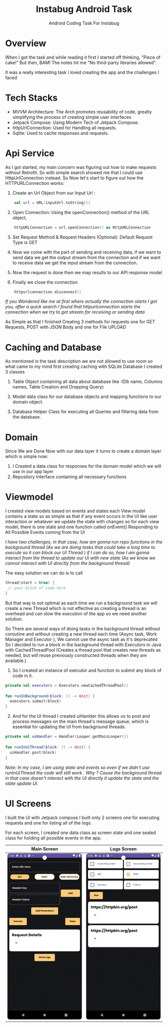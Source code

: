 <h1 align="center">Instabug Android Task</h1>

<p align="center">
Android Coding Task For Instabug



# Overview

When I got the task and while reading it first I started off thinking, "Piece of cake!" But then, BAM! The notes hit me "No third-party libraries allowed". 

It was a really interesting task i loved creating the app and the challenges I faced 

# Tech Stacks

- MVVM Architecture: The Arch promotes reusability of code, greatly simplifying the process of creating simple user interfaces
- Jetpack Compose: Using Modern Tech of Jetpack Compose.
- httpUrlConnection: Used for Handling all requests.
- Sqlite: Used to cache responses and requests.


# Api Service 

As I got started, my main concern was figuring out how to make requests without Retrofit. So with simple search showed me that I could use HttpUrlConnection instead.
So Now let's start to figure out how the HTTPURLConnection works: 

1. Create an Url Object from our Input Url : 
```kotlin
    val url = URL(inputUrl.toString())
```
2. Open Connection: Using the openConnection() method of the URL object, 
```kotlin
    httpURLConnection = url.openConnection() as HttpURLConnection
```
3. Set Request Method & Request Headers (Optional): Default Request Type is GET

5. Now we come with the part of sending and receiving data, if we want to send data we get the output stream from the connection and if we want to receive data we get the input stream from the connection.

6. Now the request is done then we map results to our API response model

7. Finally we close the connection
```kotlin
    httpurlconnection.disconnect()
```
*If you Wondered like me at first where actually the connection starts I got you, after a quick search I found that httpurlconnection starts the connection when we try to get stream for receiving or sending data*

As Simple as that I finished Creating 3 methods for requests one for GET Requests, POST with JSON Body and one for File UPLOAD

# Caching and Database 
As mentioned in the task description we are not allowed to use room so what came to my mind first creating caching with SQLite Database I created 3 classes 

1. Table Object containing all data about database like :(Db name, Columns names, Table Creation and Dropping Query)
   
2. Model data class for our database objects and mapping functions to our domain object.
   
3. Database Helper Class for executing all Queries and filtering data from the database. 

# Domain 
Since We are Done Now with our data layer it turns to create a domain layer which is simple now:

1. I Created a data class for responses for the domain model which we will use in our app layer
2. Repository Interface containing all necessary functions

# Viewmodel 
I created view models based on events and states each View model contains a state so as simple as that if any event occurs in the UI like user interaction or whatever we update the state with changes
so for each view model, there is one state and one function called onEvent() Responding to All Possible Events coming from the UI


*I have two challenges, in that case, how am gonna run repo functions in the background thread (As we are doing tasks that could take a long time to execute so it can block our UI Thread ) if I can do so, how I am gonna interact from the thread to update our Ui with new state (As we know we cannot interact with UI directly from the background thread)*


The easy solution we can do is to call 
```kotlin
thread(start = true) {
 // your block of code here 
}
```
But that way is not optimal as each time we run a background task we will create a new Thread which is not effective as creating a thread is an overhead and can slow the execution of the app so we need another solution.

So There are several ways of doing tasks in the background thread without coroutine and without creating a new thread each time (Async task, Work Manager and Executor ), We cannot use the async task as it's deprecated So I decided to run a block in the background thread with *Executors* in Java with CachedThreadPool (Creates a thread pool that creates new threads as needed, but will reuse previously constructed threads when they are available.)

1. So I created  an instance of executor and function to submit any block of code in it.
```kotlin
private val executors = Executors.newCachedThreadPool()

fun runInBackground(block: () -> Unit) {
  executors.submit(block)
}
```
2. And for the UI thread I created uiHanlder this allows us to post and process messages on the main thread's message queue, which is essential for updating the UI from background threads.
```kotlin
private val uiHandler = Handler(Looper.getMainLooper())

fun runInUiThread(block: () -> Unit) {
  uiHandler.post(block)
}
```

*Note: In my case, I am using state and events so even if we didn't use runInUiThread the code will still work . Why ? Cause the background thread in that case doesn't interact with the UI directly it update the state and the state update UI.*


# UI Screens 

I built the UI with Jetpack compose I built only 2 screens one for executing requests and one for listing all of the logs.

For each screen, I created one data class as screen state and one sealed class for holding all possible events in the app.


|                   Main Screen                        |                   Logs Screen                      |                     
|:----------------------------------------------------:|:--------------------------------------------------:|
|     ![Main Screen](mainscreen.png)                   |             ![Logs](LogsScreen.png)                | 










